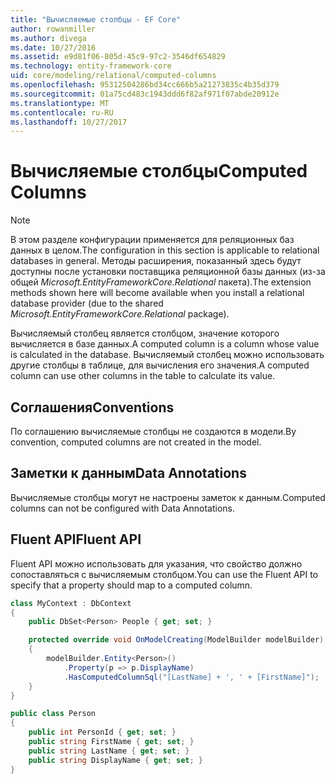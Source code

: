 ```yaml
---
title: "Вычисляемые столбцы - EF Core"
author: rowanmiller
ms.author: divega
ms.date: 10/27/2016
ms.assetid: e9d81f06-805d-45c9-97c2-3546df654829
ms.technology: entity-framework-core
uid: core/modeling/relational/computed-columns
ms.openlocfilehash: 95312504286bd34cc666b5a21273835c4b35d379
ms.sourcegitcommit: 01a75cd483c1943ddd6f82af971f07abde20912e
ms.translationtype: MT
ms.contentlocale: ru-RU
ms.lasthandoff: 10/27/2017
---
```

# <a name="computed-columns"></a><span data-ttu-id="df82a-102">Вычисляемые столбцы</span><span class="sxs-lookup"><span data-stu-id="df82a-102">Computed Columns</span></span>

> [!NOTE]  
> <span data-ttu-id="df82a-103">В этом разделе конфигурации применяется для реляционных баз данных в целом.</span><span class="sxs-lookup"><span data-stu-id="df82a-103">The configuration in this section is applicable to relational databases in general.</span></span> <span data-ttu-id="df82a-104">Методы расширения, показанный здесь будут доступны после установки поставщика реляционной базы данных (из-за общей *Microsoft.EntityFrameworkCore.Relational* пакета).</span><span class="sxs-lookup"><span data-stu-id="df82a-104">The extension methods shown here will become available when you install a relational database provider (due to the shared *Microsoft.EntityFrameworkCore.Relational* package).</span></span>

<span data-ttu-id="df82a-105">Вычисляемый столбец является столбцом, значение которого вычисляется в базе данных.</span><span class="sxs-lookup"><span data-stu-id="df82a-105">A computed column is a column whose value is calculated in the database.</span></span> <span data-ttu-id="df82a-106">Вычисляемый столбец можно использовать другие столбцы в таблице, для вычисления его значения.</span><span class="sxs-lookup"><span data-stu-id="df82a-106">A computed column can use other columns in the table to calculate its value.</span></span>

## <a name="conventions"></a><span data-ttu-id="df82a-107">Соглашения</span><span class="sxs-lookup"><span data-stu-id="df82a-107">Conventions</span></span>

<span data-ttu-id="df82a-108">По соглашению вычисляемые столбцы не создаются в модели.</span><span class="sxs-lookup"><span data-stu-id="df82a-108">By convention, computed columns are not created in the model.</span></span>

## <a name="data-annotations"></a><span data-ttu-id="df82a-109">Заметки к данным</span><span class="sxs-lookup"><span data-stu-id="df82a-109">Data Annotations</span></span>

<span data-ttu-id="df82a-110">Вычисляемые столбцы могут не настроены заметок к данным.</span><span class="sxs-lookup"><span data-stu-id="df82a-110">Computed columns can not be configured with Data Annotations.</span></span>

## <a name="fluent-api"></a><span data-ttu-id="df82a-111">Fluent API</span><span class="sxs-lookup"><span data-stu-id="df82a-111">Fluent API</span></span>

<span data-ttu-id="df82a-112">Fluent API можно использовать для указания, что свойство должно сопоставляться с вычисляемым столбцом.</span><span class="sxs-lookup"><span data-stu-id="df82a-112">You can use the Fluent API to specify that a property should map to a computed column.</span></span>

<!-- [!code-csharp[Main](samples/core/relational/Modeling/FluentAPI/Samples/Relational/ComputedColumn.cs?highlight=9)] -->
``` csharp
class MyContext : DbContext
{
    public DbSet<Person> People { get; set; }

    protected override void OnModelCreating(ModelBuilder modelBuilder)
    {
        modelBuilder.Entity<Person>()
            .Property(p => p.DisplayName)
            .HasComputedColumnSql("[LastName] + ', ' + [FirstName]");
    }
}

public class Person
{
    public int PersonId { get; set; }
    public string FirstName { get; set; }
    public string LastName { get; set; }
    public string DisplayName { get; set; }
}
```
